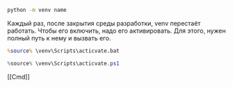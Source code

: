 ```cmd
python -m venv name
```
Каждый раз, после закрытия среды разработки, venv перестаёт работать. Чтобы его включить, надо его активировать.
Для этого, нужен полный путь к нему и вызвать его.
```cmd
%source% \venv\Scripts\acticvate.bat


```
```PowerShell
%source% \venv\Scripts\acticvate.ps1
```

[[Cmd]]